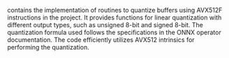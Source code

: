 contains the implementation of routines to quantize buffers using AVX512F instructions in the project. It provides functions for linear quantization with different output types, such as unsigned 8-bit and signed 8-bit. The quantization formula used follows the specifications in the ONNX operator documentation. The code efficiently utilizes AVX512 intrinsics for performing the quantization.